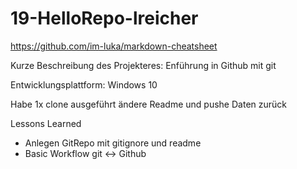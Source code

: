 # 19-HelloRepo-lreicher

https://github.com/im-luka/markdown-cheatsheet

Kurze Beschreibung des Projekteres: Enführung in Github mit git

Entwicklungsplattform: Windows 10

Habe 1x clone ausgeführt ändere Readme und pushe Daten zurück

Lessons Learned
* Anlegen GitRepo mit gitignore und readme
* Basic Workflow git <-> Github
